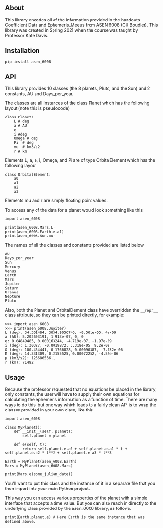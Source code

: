 ## About

This library encodes all of the information provided in the handouts Coefficient Data and Ephemeris_Meeus from ASEN 6008 (CU Boudler). This library was created in Spring 2021 when the course was taught by Professor Kate Davis.

## Installation

```
pip install asen_6008
```

## API

This library provides 10 classes (the 8 planets, Pluto, and the Sun) and 2 constants, AU and Days_per_year.

The classes are all instances of the class Planet which has the following layout (note this is pseudocode)

```
class Planet:
	L # deg
    a # AU
    e
    i #deg
    Omega # deg
    Pi  # deg
    mu  # km3/s2
    r # km
```

Elements L, a, e, i, Omega, and Pi are of type OrbitalElement which has the following layout
```
class OrbitalElement:
	a0
	a1
	a2
	a3
```

Elements mu and r are simply floating point values.

To access any of the data for a planet would look something like this

```
import asen_6008

print(asen_6008.Mars.L)
print(asen_6008.Earth.e.a1)
print(asen_6008.Sun.mu)
```

The names of all the classes and constants provided are listed below

```
AU
Days_per_year
Sun
Mercury
Venus
Earth
Mars
Jupiter
Saturn
Uranus
Neptune
Pluto
```

Also, both the Planet and OrbitalElement class have overridden the `__repr__` class attribute, so they can be printed directly, for example:

```
>>> import asen_6008
>>> print(asen_6008.Jupiter)
L (deg): 34.351484, 3034.9056746, -8.501e-05, 4e-09
a (AU): 5.202603191, 1.913e-07, 0, 0
e: 0.04849485, 0.000163244, -4.719e-07, -1.97e-09
i (deg): 1.30327, -0.0019872, 3.318e-05, 9.2e-08
Ω (deg): 100.464441, 0.1766828, 0.00090387, -7.032e-06
Π (deg): 14.331309, 0.2155525, 0.00072252, -4.59e-06
μ (km3/s2): 126686536.1
r (km): 71492
```


## Usage

Because the professor requested that no equations be placed in the library, only constants, the user will have to supply their own equations for calculating the ephemeris information as a function of time. There are many ways to do this, but one way which leads to a fairly clean API is to wrap the classes provided in your own class, like this

```
import asen_6008

class MyPlanet():
	def __init__(self, planet):
		self.planet = planet

	def e(self, t):
		return self.planet.e.a0 + self.planet.e.a1 * t + self.planet.e.a2 * t**2 + self.planet.e.a3 * t**3

Earth = MyPlanet(asen_6008.Earth)
Mars = MyPlanet(asen_6008.Mars)

print(Mars.e(some_julian_date))
```

You'll want to put this class and the instance of it in a separate file that you then import into your main Python project.

This way you can access various properties of the planet with a simple interface that accepts a time value. But you can also reach in directly to the underlying class provided by the asen_6008 library, as follows:

```
print(Earth.planet.e) # Here Earth is the same instance that was defined above.
```
